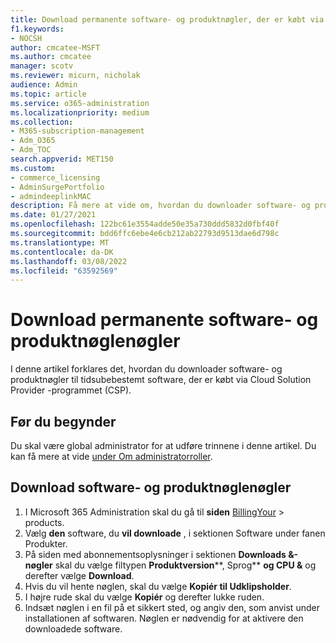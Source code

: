 ```yaml
---
title: Download permanente software- og produktnøgler, der er købt via Cloud Solution Provider (CSP)-programmet
f1.keywords:
- NOCSH
author: cmcatee-MSFT
ms.author: cmcatee
manager: scotv
ms.reviewer: micurn, nicholak
audience: Admin
ms.topic: article
ms.service: o365-administration
ms.localizationpriority: medium
ms.collection:
- M365-subscription-management
- Adm_O365
- Adm_TOC
search.appverid: MET150
ms.custom:
- commerce_licensing
- AdminSurgePortfolio
- admindeeplinkMAC
description: Få mere at vide om, hvordan du downloader software- og produktnøglerne til tidsubeløs software, der er købt via Cloud Solution Provider -programmet (CSP).
ms.date: 01/27/2021
ms.openlocfilehash: 122bc61e3554adde50e35a730ddd5832d0fbf40f
ms.sourcegitcommit: bdd6ffc6ebe4e6cb212ab22793d9513dae6d798c
ms.translationtype: MT
ms.contentlocale: da-DK
ms.lasthandoff: 03/08/2022
ms.locfileid: "63592569"
---
```

# <a name="download-perpetual-software-and-product-license-keys"></a>Download permanente software- og produktnøglenøgler

I denne artikel forklares det, hvordan du downloader software- og produktnøgler til tidsubebestemt software, der er købt via Cloud Solution Provider -programmet (CSP).

## <a name="before-you-begin"></a>Før du begynder

Du skal være global administrator for at udføre trinnene i denne artikel. Du kan få mere at vide [under Om administratorroller](../add-users/about-admin-roles.md).

## <a name="download-software-and-product-license-keys"></a>Download software- og produktnøglenøgler

1. I Microsoft 365 Administration skal du gå til **siden** <a href="https://go.microsoft.com/fwlink/p/?linkid=842054" target="_blank">BillingYour</a> >  products.
2. Vælg **den** software, du **vil downloade** , i sektionen Software under fanen Produkter.
3. På siden med abonnementsoplysninger i sektionen **Downloads &-nøgler** skal du vælge filtypen **Produktversion****, Sprog** **og CPU &** og derefter vælge **Download**.
4. Hvis du vil hente nøglen, skal du vælge **Kopiér til Udklipsholder**.
5. I højre rude skal du vælge **Kopiér** og derefter lukke ruden.
6. Indsæt nøglen i en fil på et sikkert sted, og angiv den, som anvist under installationen af softwaren. Nøglen er nødvendig for at aktivere den downloadede software.
